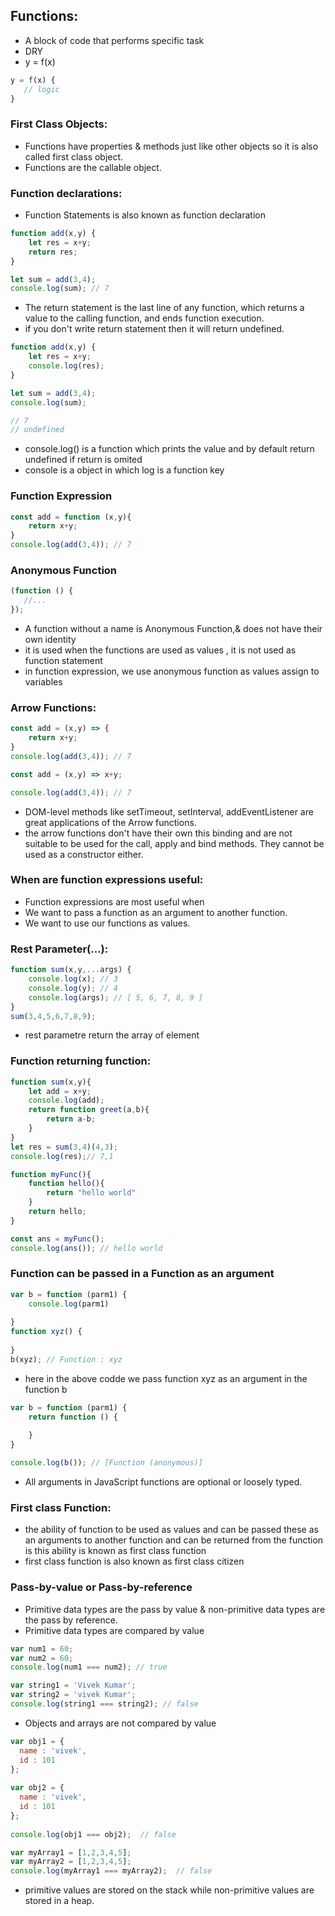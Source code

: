 ## Functions:
* A block of code that performs specific task
* DRY
* y = f(x)
```javascript
y = f(x) {
   // logic
}
```
### First Class Objects:
* Functions have properties & methods just like other objects so it is also called first class object.
* Functions are the callable object.

### Function declarations:
* Function Statements is also known as function declaration
```javascript
function add(x,y) {
	let res = x+y;
	return res;
}

let sum = add(3,4);
console.log(sum); // 7
```
* The return statement is the last line of any function, which returns a value to the calling function, and ends function execution.
* if you don't write return statement then it will return undefined.
```javascript
function add(x,y) {
	let res = x+y;
	console.log(res);
}

let sum = add(3,4);
console.log(sum); 

// 7
// undefined
```
* console.log() is a function which prints the value and by default return undefined if return is omited
* console is a object in which log is a function key

### Function Expression
```javascript
const add = function (x,y){
	return x+y; 
}
console.log(add(3,4)); // 7
```
### Anonymous Function
```javascript
(function () {
   //...
});
```
* A function without a name is Anonymous Function,& does not have their own identity
* it is used when the functions are used as values , it is not used as function statement
* in function expression, we use anonymous function as values assign to variables
### Arrow Functions:
``` javascript
const add = (x,y) => {
	return x+y;
}
console.log(add(3,4)); // 7
```
```javascript
const add = (x,y) => x+y;

console.log(add(3,4)); // 7
```
* DOM-level methods like setTimeout, setInterval, addEventListener are great applications of the Arrow functions.
* the arrow functions don't have their own this binding and are not suitable to be used for the call, apply and bind methods. They cannot be used as a constructor either.
### When are function expressions useful: 
* Function expressions are most useful when
* We want to pass a function as an argument to another function.
* We want to use our functions as values.
### Rest Parameter(...):
```javascript
function sum(x,y,...args) {
	console.log(x); // 3
	console.log(y); // 4
	console.log(args); // [ 5, 6, 7, 8, 9 ]
}
sum(3,4,5,6,7,8,9);
```
* rest parametre return the array of element
### Function returning function:
```javascript
function sum(x,y){
	let add = x+y;
	console.log(add);
	return function greet(a,b){
		return a-b;
	}
}
let res = sum(3,4)(4,3);
console.log(res);// 7,1
```
```javascript
function myFunc(){
    function hello(){
        return "hello world"
    }
    return hello;
}

const ans = myFunc();
console.log(ans()); // hello world
```
### Function can be passed in a Function as an argument
``` javascript
var b = function (parm1) {
	console.log(parm1)
		
}
function xyz() {
	
}
b(xyz); // Function : xyz
```
* here in the above codde we pass function xyz as an argument in the function b 
``` javascript
var b = function (parm1) {
	return function () {
		
	}		
}

console.log(b()); // [Function (anonymous)]
```
* All arguments in JavaScript functions are optional or loosely typed.
### First class Function:
* the ability of function to be used as values and can be passed these as an arguments to another function and can be returned from the function is this ability is known as first class function
* first class function is also known as first class citizen
### Pass-by-value or Pass-by-reference
* Primitive data types are the pass by value & non-primitive data types are the pass by reference.
* Primitive data types are compared by value
```javascript
var num1 = 60;
var num2 = 60;
console.log(num1 === num2); // true

var string1 = 'Vivek Kumar';
var string2 = 'vivek Kumar';
console.log(string1 === string2); // false
```
* Objects and arrays are not compared by value
```javascript
var obj1 = { 
  name : 'vivek',
  id : 101	
};
    
var obj2 = {    
  name : 'vivek',
  id : 101	
};
    
console.log(obj1 === obj2);  // false

var myArray1 = [1,2,3,4,5];
var myArray2 = [1,2,3,4,5];
console.log(myArray1 === myArray2);  // false
```
* primitive values are stored on the stack while non-primitive values are stored in a heap.
